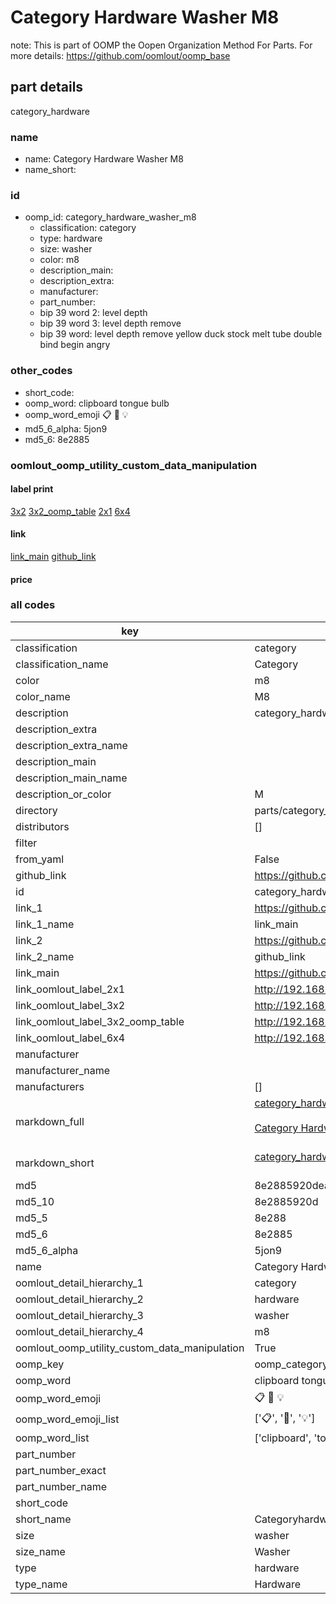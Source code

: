 # Category Hardware Washer M8  

note: This is part of OOMP the Oopen Organization Method For Parts. For more details: https://github.com/oomlout/oomp_base

##  part details



category_hardware

### name
* name: Category Hardware Washer M8
* name_short: 
### id
* oomp_id: category_hardware_washer_m8
  * classification: category
  * type: hardware
  * size: washer
  * color: m8
  * description_main: 
  * description_extra: 
  * manufacturer: 
  * part_number: 
  * bip 39 word 2: level depth
  * bip 39 word 3: level depth remove
  * bip 39 word: level depth remove yellow duck stock melt tube double bind begin angry

### other_codes
* short_code: 
* oomp_word: clipboard tongue bulb
* oomp_word_emoji :clipboard: :tongue: :bulb:
* md5_6_alpha: 5jon9
* md5_6: 8e2885






### oomlout_oomp_utility_custom_data_manipulation
#### label print
[3x2](http://192.168.1.245:1112/?label=oomp%205jon9)
[3x2_oomp_table](http://192.168.1.107:1112/?label=oomp%205jon9)
[2x1](http://192.168.1.242:1112/?label=oomp%205jon9)
[6x4](http://192.168.1.55:1112/?label=oomp%205jon9)    

#### link

[link_main](https://github.com/oomlout/oomlout_oomp_current_version_messy/tree/main/parts/category_hardware_washer_m8) [github_link](https://github.com/oomlout/oomlout_oomp_part_src/tree/main/parts/category_hardware_washer_m8)                             

#### price







### all codes 
| key | value |  
| --- | --- |  
| classification | category |  
| classification_name | Category |  
| color | m8 |  
| color_name | M8 |  
| description | category_hardware |  
| description_extra |  |  
| description_extra_name |  |  
| description_main |  |  
| description_main_name |  |  
| description_or_color | M  |  
| directory | parts/category_hardware_washer_m8 |  
| distributors | [] |  
| filter |  |  
| from_yaml | False |  
| github_link | https://github.com/oomlout/oomlout_oomp_part_src/tree/main/parts/category_hardware_washer_m8 |  
| id | category_hardware_washer_m8 |  
| link_1 | https://github.com/oomlout/oomlout_oomp_current_version_messy/tree/main/parts/category_hardware_washer_m8 |  
| link_1_name | link_main |  
| link_2 | https://github.com/oomlout/oomlout_oomp_part_src/tree/main/parts/category_hardware_washer_m8 |  
| link_2_name | github_link |  
| link_main | https://github.com/oomlout/oomlout_oomp_current_version_messy/tree/main/parts/category_hardware_washer_m8 |  
| link_oomlout_label_2x1 | http://192.168.1.242:1112/?label=oomp%205jon9 |  
| link_oomlout_label_3x2 | http://192.168.1.245:1112/?label=oomp%205jon9 |  
| link_oomlout_label_3x2_oomp_table | http://192.168.1.107:1112/?label=oomp%205jon9 |  
| link_oomlout_label_6x4 | http://192.168.1.55:1112/?label=oomp%205jon9 |  
| manufacturer |  |  
| manufacturer_name |  |  
| manufacturers | [] |  
| markdown_full | [category_hardware_washer_m8](https://github.com/oomlout/oomlout_oomp_current_version_messy/tree/main/parts/category_hardware_washer_m8)<br>[](https://github.com/oomlout/oomlout_oomp_current_version_messy/tree/main/parts/category_hardware_washer_m8)<br>[Category Hardware Washer M8](https://github.com/oomlout/oomlout_oomp_current_version_messy/tree/main/parts/category_hardware_washer_m8)<br><br> |  
| markdown_short | [category_hardware_washer_m8](https://github.com/oomlout/oomlout_oomp_current_version_messy/tree/main/parts/category_hardware_washer_m8)<br><br> |  
| md5 | 8e2885920dea11575821eff16bcecc05 |  
| md5_10 | 8e2885920d |  
| md5_5 | 8e288 |  
| md5_6 | 8e2885 |  
| md5_6_alpha | 5jon9 |  
| name | Category Hardware Washer M8 |  
| oomlout_detail_hierarchy_1 | category |  
| oomlout_detail_hierarchy_2 | hardware |  
| oomlout_detail_hierarchy_3 | washer |  
| oomlout_detail_hierarchy_4 | m8 |  
| oomlout_oomp_utility_custom_data_manipulation | True |  
| oomp_key | oomp_category_hardware_washer_m8 |  
| oomp_word | clipboard tongue bulb |  
| oomp_word_emoji | :clipboard: :tongue: :bulb: |  
| oomp_word_emoji_list | [':clipboard:', ':tongue:', ':bulb:'] |  
| oomp_word_list | ['clipboard', 'tongue', 'bulb'] |  
| part_number |  |  
| part_number_exact |  |  
| part_number_name |  |  
| short_code |  |  
| short_name | Categoryhardware |  
| size | washer |  
| size_name | Washer |  
| type | hardware |  
| type_name | Hardware |  
